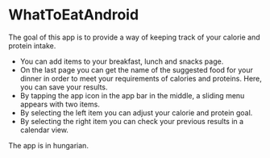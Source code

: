 # WhatToEatAndroid
The goal of this app is to provide a way of keeping track of your calorie and protein intake.

- You can add items to your breakfast, lunch and snacks page.
- On the last page you can get the name of the suggested food for your dinner in order to meet your requirements of calories and proteins. Here, you can save your results.
- By tapping the app icon in the app bar in the middle, a sliding menu appears with two items.
- By selecting the left item you can adjust your calorie and protein goal.
- By selecting the right item you can check your previous results in a calendar view.

The app is in hungarian.
